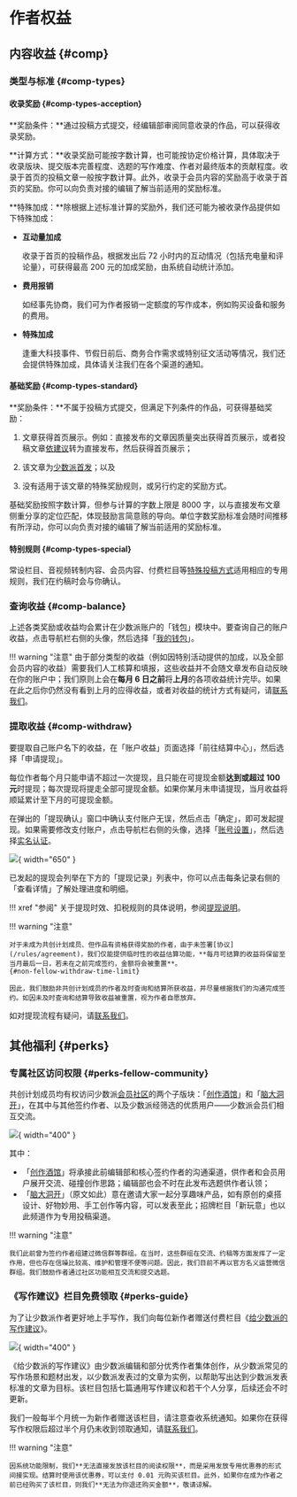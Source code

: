 # 作者权益

## 内容收益 {#comp}

### 类型与标准 {#comp-types}

#### 收录奖励 {#comp-types-acception}

**奖励条件：**通过投稿方式提交，经编辑部审阅同意收录的作品，可以获得收录奖励。

**计算方式：**收录奖励可能按字数计算，也可能按协定价格计算，具体取决于收录版块、提交版本完善程度、选题的写作难度、作者对最终版本的贡献程度。收录于首页的投稿文章一般按字数计算。此外，收录于会员内容的奖励高于收录于首页的奖励。你可以向负责对接的编辑了解当前适用的奖励标准。

**特殊加成：**除根据上述标准计算的奖励外，我们还可能为被收录作品提供如下特殊加成：

- **互动量加成**

    收录于首页的投稿作品，根据发出后 72 小时内的互动情况（包括充电量和评论量），可获得最高 200 元的加成奖励，由系统自动统计添加。

- **费用报销**

    如经事先协商，我们可为作者报销一定额度的写作成本，例如购买设备和服务的费用。

- **特殊加成**

    逢重大科技事件、节假日前后、商务合作需求或特别征文活动等情况，我们还会提供特殊加成，具体请关注我们在各个渠道的通知。

#### 基础奖励 {#comp-types-standard}

**奖励条件：**不属于投稿方式提交，但满足下列条件的作品，可获得基础奖励：

1. 文章获得首页展示。例如：直接发布的文章因质量突出获得首页展示，或者投稿文章[依建议](/guide/proc#submission-rejection)转为直接发布，然后获得首页展示；

2. 该文章为[少数派首发](/rules/agreement#def-exclusivity)；以及
3. 没有适用于该文章的特殊奖励规则，或另行约定的奖励方式。

基础奖励按照字数计算，但参与计算的字数上限是 8000 字，以与直接发布文章侧重分享的定位匹配，体现鼓励言简意赅的导向。单位字数奖励标准会随时间推移有所浮动，你可以向负责对接的编辑了解当前适用的奖励标准。

#### 特别规则 {#comp-types-special}

常设栏目、音视频转制内容、会员内容、付费栏目等[特殊投稿方式](/guide/proc#special-channels)适用相应的专用规则，我们在约稿时会与你确认。

### 查询收益 {#comp-balance}

上述各类奖励或收益均会累计在少数派账户的「钱包」模块中。要查询自己的账户收益，点击导航栏右侧的头像，然后选择「[我的钱包](https://sspai.com/my/wallet/overview)」。

!!! warning "注意"
    由于部分类型的收益（例如因特别活动提供的加成，以及全部会员内容的收益）需要我们人工核算和填报，这些收益并不会随文章发布自动反映在你的账户中；我们原则上会在**每月 6 日之前**将**上月**的各项收益统计完毕。如果在此之后你仍然没有看到上月的应得收益，或者对收益的统计方式有疑问，请[联系我们](/about/contact)。

### 提取收益 {#comp-withdraw}

要提取自己账户名下的收益，在「账户收益」页面选择「前往结算中心」，然后选择「申请提现」。

每位作者每个月只能申请不超过一次提现，且只能在可提现金额**达到或超过 100 元**时提现；每次提现将提走全部可提现金额。如果你某月未申请提现，当月收益将顺延累计至下月的可提现金额。

在弹出的「提现确认」窗口中确认支付账户无误，然后点击「确定」，即可发起提现。如果需要修改支付账户，点击导航栏右侧的头像，选择「[账号设置](https://sspai.com/setting/profile)」，然后选择[实名认证](https://sspai.com/setting/auth)。

![](https://cdn.sspai.com/2022/10/12/6250b10c30ea0bafb6c74de391185e31.png){ width="650" }

已发起的提现会列举在下方的「提现记录」列表中，你可以点击每条记录右侧的「查看详情」了解处理进度和明细。

!!! xref "参阅"
    关于提现时效、扣税规则的具体说明，参阅[提现说明](https://sspai.com/page/withdrawal)。

!!! warning "注意"

    对于未成为共创计划成员、但作品有资格获得奖励的作者，由于未签署[协议](/rules/agreement)，我们仅能提供临时性的收益估算功能，**每月可结算的收益将保留至当月最后一日，若未在之前完成签约，金额将会被重置**。
    {#non-fellow-withdraw-time-limit}

    因此，我们鼓励非共创计划成员的作者及时查询和结算所获收益，并尽量根据我们的沟通完成签约。如因未及时查询和结算导致收益被重置，视为作者自愿放弃。

如对提现流程有疑问，请[联系我们](/about/contact)。

## 其他福利 {#perks}

### 专属社区访问权限 {#perks-fellow-community}

共创计划成员均有权访问少数派[会员社区](https://sspai.com/community)的两个子版块：「[创作酒馆](https://sspai.com/community/muse)」和「[脑大洞开](https://sspai.com/community/whim)」，在其中与其他签约作者、以及少数派经筛选的优质用户——少数派会员们相互交流。

![](https://cdn.sspai.com/2023/03/03/c003aa1993a8897f3b3fc7138351edec.jpg){ width="400" }

其中：

- 「[创作酒馆](https://sspai.com/community/muse)」将承接此前编辑部和核心签约作者的沟通渠道，供作者和会员用户展开交流、碰撞创作思路；编辑部也会不时在此发布选题供作者认领；
- 「[脑大洞开](https://sspai.com/community/whim)」（原文如此）意在邀请大家一起分享趣味产品，如有原创的桌搭设计、好物妙用、手工创作等内容，可以发表至此；招牌栏目「新玩意」也以此频道作为专用投稿渠道。

!!! warning "注意"

    我们此前曾为签约作者组建过微信群等群组。在当时，这些群组在交流、约稿等方面发挥了一定作用，但也存在信噪比较高、维护和管理不便等问题。因此，我们目前不再以官方名义运营微信群组。我们鼓励作者通过社区功能相互交流和提交选题。

### 《写作建议》栏目免费领取 {#perks-guide}

为了让少数派作者更好地上手写作，我们向每位新作者赠送付费栏目《[给少数派的写作建议](https://sspai.com/series/268)》。

![](https://cdn.sspai.com/2022/10/12/ace095b2ef22fd7fa4da54545de5c8d8.png){ width="400" }

《给少数派的写作建议》由少数派编辑和部分优秀作者集体创作，从少数派常见的写作场景和题材出发，以少数派发表过的文章为实例，以帮助写出达到少数派发表标准的文章为目标。该栏目包括七篇通用写作建议和若干个人分享，后续还会不时更新。

我们一般每半个月统一为新作者赠送该栏目，请注意查收系统通知。如果你在获得写作权限后超过半个月仍未收到领取通知，请[联系我们](/about/contact)。

!!! warning "注意"

    因系统功能限制，我们**无法直接发放该栏目的阅读权限**，而是采用发放专用优惠券的形式间接实现。结算时使用该优惠券，可以支付 0.01 元购买该栏目。此外，如果你在成为作者之前已经购买了该栏目，则我们**无法为你退还购买金额**，敬请谅解。
